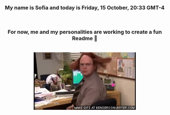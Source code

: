 


<div align="center">
<h3 >My name is Sofia and today is Friday, 15 October, 20:33 GMT-4</h3><br>
<h3 >For now, me and my personalities are working to create a fun Readme 👋
</h3><br>
<img src='img/dwight.gif' alt='working...'/>
</div>
